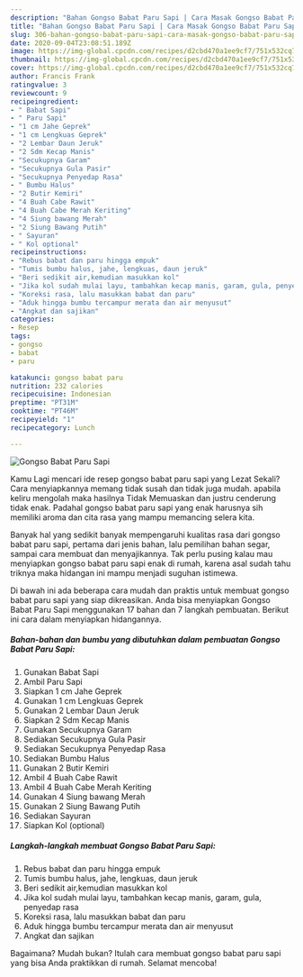 ```yaml
---
description: "Bahan Gongso Babat Paru Sapi | Cara Masak Gongso Babat Paru Sapi Yang Paling Enak"
title: "Bahan Gongso Babat Paru Sapi | Cara Masak Gongso Babat Paru Sapi Yang Paling Enak"
slug: 306-bahan-gongso-babat-paru-sapi-cara-masak-gongso-babat-paru-sapi-yang-paling-enak
date: 2020-09-04T23:08:51.189Z
image: https://img-global.cpcdn.com/recipes/d2cbd470a1ee9cf7/751x532cq70/gongso-babat-paru-sapi-foto-resep-utama.jpg
thumbnail: https://img-global.cpcdn.com/recipes/d2cbd470a1ee9cf7/751x532cq70/gongso-babat-paru-sapi-foto-resep-utama.jpg
cover: https://img-global.cpcdn.com/recipes/d2cbd470a1ee9cf7/751x532cq70/gongso-babat-paru-sapi-foto-resep-utama.jpg
author: Francis Frank
ratingvalue: 3
reviewcount: 9
recipeingredient:
- " Babat Sapi"
- " Paru Sapi"
- "1 cm Jahe Geprek"
- "1 cm Lengkuas Geprek"
- "2 Lembar Daun Jeruk"
- "2 Sdm Kecap Manis"
- "Secukupnya Garam"
- "Secukupnya Gula Pasir"
- "Secukupnya Penyedap Rasa"
- " Bumbu Halus"
- "2 Butir Kemiri"
- "4 Buah Cabe Rawit"
- "4 Buah Cabe Merah Keriting"
- "4 Siung bawang Merah"
- "2 Siung Bawang Putih"
- " Sayuran"
- " Kol optional"
recipeinstructions:
- "Rebus babat dan paru hingga empuk"
- "Tumis bumbu halus, jahe, lengkuas, daun jeruk"
- "Beri sedikit air,kemudian masukkan kol"
- "Jika kol sudah mulai layu, tambahkan kecap manis, garam, gula, penyedap rasa"
- "Koreksi rasa, lalu masukkan babat dan paru"
- "Aduk hingga bumbu tercampur merata dan air menyusut"
- "Angkat dan sajikan"
categories:
- Resep
tags:
- gongso
- babat
- paru

katakunci: gongso babat paru 
nutrition: 232 calories
recipecuisine: Indonesian
preptime: "PT31M"
cooktime: "PT46M"
recipeyield: "1"
recipecategory: Lunch

---
```



![Gongso Babat Paru Sapi](https://img-global.cpcdn.com/recipes/d2cbd470a1ee9cf7/751x532cq70/gongso-babat-paru-sapi-foto-resep-utama.jpg)

Kamu Lagi mencari ide resep gongso babat paru sapi yang Lezat Sekali? Cara menyiapkannya memang tidak susah dan tidak juga mudah. apabila keliru mengolah maka hasilnya Tidak Memuaskan dan justru cenderung tidak enak. Padahal gongso babat paru sapi yang enak harusnya sih memiliki aroma dan cita rasa yang mampu memancing selera kita.

Banyak hal yang sedikit banyak mempengaruhi kualitas rasa dari gongso babat paru sapi, pertama dari jenis bahan, lalu pemilihan bahan segar, sampai cara membuat dan menyajikannya. Tak perlu pusing kalau mau menyiapkan gongso babat paru sapi enak di rumah, karena asal sudah tahu triknya maka hidangan ini mampu menjadi suguhan istimewa.




Di bawah ini ada beberapa cara mudah dan praktis untuk membuat gongso babat paru sapi yang siap dikreasikan. Anda bisa menyiapkan Gongso Babat Paru Sapi menggunakan 17 bahan dan 7 langkah pembuatan. Berikut ini cara dalam menyiapkan hidangannya.

<!--inarticleads1-->

##### Bahan-bahan dan bumbu yang dibutuhkan dalam pembuatan Gongso Babat Paru Sapi:

1. Gunakan  Babat Sapi
1. Ambil  Paru Sapi
1. Siapkan 1 cm Jahe Geprek
1. Gunakan 1 cm Lengkuas Geprek
1. Gunakan 2 Lembar Daun Jeruk
1. Siapkan 2 Sdm Kecap Manis
1. Gunakan Secukupnya Garam
1. Sediakan Secukupnya Gula Pasir
1. Sediakan Secukupnya Penyedap Rasa
1. Sediakan  Bumbu Halus
1. Gunakan 2 Butir Kemiri
1. Ambil 4 Buah Cabe Rawit
1. Ambil 4 Buah Cabe Merah Keriting
1. Gunakan 4 Siung bawang Merah
1. Gunakan 2 Siung Bawang Putih
1. Sediakan  Sayuran
1. Siapkan  Kol (optional)




<!--inarticleads2-->

##### Langkah-langkah membuat Gongso Babat Paru Sapi:

1. Rebus babat dan paru hingga empuk
1. Tumis bumbu halus, jahe, lengkuas, daun jeruk
1. Beri sedikit air,kemudian masukkan kol
1. Jika kol sudah mulai layu, tambahkan kecap manis, garam, gula, penyedap rasa
1. Koreksi rasa, lalu masukkan babat dan paru
1. Aduk hingga bumbu tercampur merata dan air menyusut
1. Angkat dan sajikan




Bagaimana? Mudah bukan? Itulah cara membuat gongso babat paru sapi yang bisa Anda praktikkan di rumah. Selamat mencoba!
